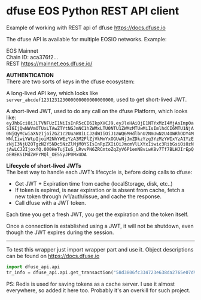 # dfuse EOS Python REST API client
Example of working with REST api of dfuse https://docs.dfuse.io

The dfuse API is available for multiple EOSIO networks. Example:      

EOS Mainnet    
Chain ID: aca376f2...    
REST	https://mainnet.eos.dfuse.io/

**AUTHENTICATION**   
There are two sorts of keys in the dfuse ecosystem:

A long-lived API key, which looks like ```server_abcdef123123123000000000000000000```, used to get short-lived JWT.

A short-lived JWT, used to do any call on the dfuse Platform, which looks like: ```eyJhbGciOiJLTVNFUzI1NiIsInR5cCI6IkpXVCJ9.eyJleHAiOjE1NTYxMzI4MjAsImp0aSI6IjQwNWVmOTUxLTAwZTYtNGJmNC1hZWMxLTU0NTU1ZWMzMTUwMiIsImlhdCI6MTU1NjA0NjQyMCwiaXNzIjoiZGZ1c2UuaW8iLCJzdWIiOiJ1aWQ6MHdlbnU2NmUwNzU4OWRhODY4MWNlIiwiYWtpIjoiM2NhYWEzYzA3M2FlZjVkMmYxOGUwNjJmZDkzYzg3YzMzYWIxYzA1YzEzNjI3NjU2OTgzN2Y5NDc5NzZlMjM0YSIsInRpZXIiOiJmcmVlLXYxIiwic3RibGsiOi0zNjAwLCJ2IjoxfQ.000HeTujIuS_LRvvPN6ZRCmtoZqZyV6P1enNBviwK8v7Tf7BLHJIrEpQoEREKSIMdZWPrMQl_OE55yJP0MxUDA```


**Lifecycle of short-lived JWTs**   
The best way to handle each JWT’s lifecycle is, before doing calls to dfuse:   
* Get JWT + Expiration time from cache (localStorage, disk, etc..)
* If token is expired, is near expiration or is absent from cache, fetch a new token through /v1/auth/issue, and cache the response.
* Call dfuse with a JWT token.    

Each time you get a fresh JWT, you get the expiration and the token itself.  

Once a connection is established using a JWT, it will not be shutdown, even though the JWT expires during the session.

------
To test this wrapper just import wrapper part and use it. Object descriptions can be found on https://docs.dfuse.io   
```python
import dfuse_api.api
tr_info = dfuse_api.api.get_transaction("58d3806fc334723e638da2765e07d9f7154df00a75bf51bd6f5aa861c41aa968")
```
   
PS: Redis is used for saving tokens as a cache server. I use it almost everywhere, so added it here too. Probably it's an overkill for such project.

